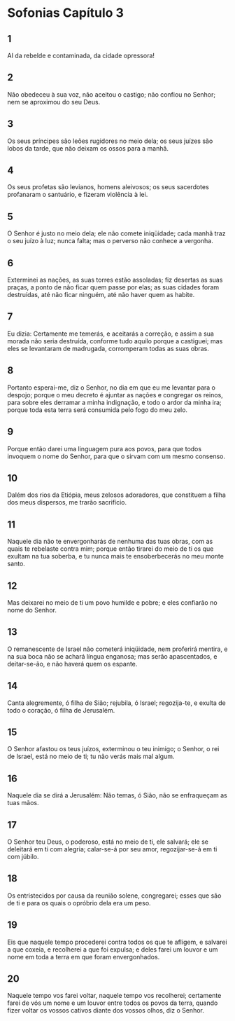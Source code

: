 # Sofonias Capítulo 3

## 1
AI da rebelde e contaminada, da cidade opressora!

## 2
Não obedeceu à sua voz, não aceitou o castigo; não confiou no Senhor; nem se aproximou do seu Deus.

## 3
Os seus príncipes são leões rugidores no meio dela; os seus juízes são lobos da tarde, que não deixam os ossos para a manhã.

## 4
Os seus profetas são levianos, homens aleivosos; os seus sacerdotes profanaram o santuário, e fizeram violência à lei.

## 5
O Senhor é justo no meio dela; ele não comete iniqüidade; cada manhã traz o seu juízo à luz; nunca falta; mas o perverso não conhece a vergonha.

## 6
Exterminei as nações, as suas torres estão assoladas; fiz desertas as suas praças, a ponto de não ficar quem passe por elas; as suas cidades foram destruídas, até não ficar ninguém, até não haver quem as habite.

## 7
Eu dizia: Certamente me temerás, e aceitarás a correção, e assim a sua morada não seria destruída, conforme tudo aquilo porque a castiguei; mas eles se levantaram de madrugada, corromperam todas as suas obras.

## 8
Portanto esperai-me, diz o Senhor, no dia em que eu me levantar para o despojo; porque o meu decreto é ajuntar as nações e congregar os reinos, para sobre eles derramar a minha indignação, e todo o ardor da minha ira; porque toda esta terra será consumida pelo fogo do meu zelo.

## 9
Porque então darei uma linguagem pura aos povos, para que todos invoquem o nome do Senhor, para que o sirvam com um mesmo consenso.

## 10
Dalém dos rios da Etiópia, meus zelosos adoradores, que constituem a filha dos meus dispersos, me trarão sacrifício.

## 11
Naquele dia não te envergonharás de nenhuma das tuas obras, com as quais te rebelaste contra mim; porque então tirarei do meio de ti os que exultam na tua soberba, e tu nunca mais te ensoberbecerás no meu monte santo.

## 12
Mas deixarei no meio de ti um povo humilde e pobre; e eles confiarão no nome do Senhor.

## 13
O remanescente de Israel não cometerá iniqüidade, nem proferirá mentira, e na sua boca não se achará língua enganosa; mas serão apascentados, e deitar-se-ão, e não haverá quem os espante.

## 14
Canta alegremente, ó filha de Sião; rejubila, ó Israel; regozija-te, e exulta de todo o coração, ó filha de Jerusalém.

## 15
O Senhor afastou os teus juízos, exterminou o teu inimigo; o Senhor, o rei de Israel, está no meio de ti; tu não verás mais mal algum.

## 16
Naquele dia se dirá a Jerusalém: Não temas, ó Sião, não se enfraqueçam as tuas mãos.

## 17
O Senhor teu Deus, o poderoso, está no meio de ti, ele salvará; ele se deleitará em ti com alegria; calar-se-á por seu amor, regozijar-se-á em ti com júbilo.

## 18
Os entristecidos por causa da reunião solene, congregarei; esses que são de ti e para os quais o opróbrio dela era um peso.

## 19
Eis que naquele tempo procederei contra todos os que te afligem, e salvarei a que coxeia, e recolherei a que foi expulsa; e deles farei um louvor e um nome em toda a terra em que foram envergonhados.

## 20
Naquele tempo vos farei voltar, naquele tempo vos recolherei; certamente farei de vós um nome e um louvor entre todos os povos da terra, quando fizer voltar os vossos cativos diante dos vossos olhos, diz o Senhor.

